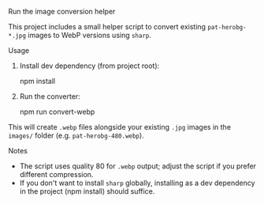 Run the image conversion helper

This project includes a small helper script to convert existing `pat-herobg-*.jpg` images to WebP versions using `sharp`.

Usage
1. Install dev dependency (from project root):

   npm install

2. Run the converter:

   npm run convert-webp

This will create `.webp` files alongside your existing `.jpg` images in the `images/` folder (e.g. `pat-herobg-480.webp`).

Notes
- The script uses quality 80 for `.webp` output; adjust the script if you prefer different compression.
- If you don't want to install `sharp` globally, installing as a dev dependency in the project (npm install) should suffice.

